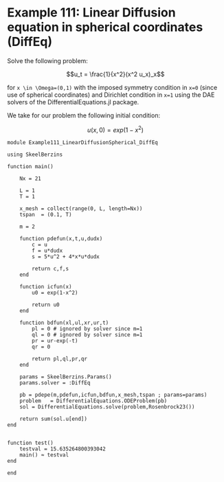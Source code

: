 # Example 111: Linear Diffusion equation in spherical coordinates (DiffEq)

Solve the following problem:
```math
u_t = \frac{1}{x^2}(x^2 u_x)_x
```
for ``x \in \Omega=(0,1)`` with the imposed symmetry condition in ``x=0`` (since use of spherical coordinates)
and Dirichlet condition in ``x=1`` using the DAE solvers of the DifferentialEquations.jl package.

We take for our problem the following initial condition:
```math
u(x,0) = exp(1-x^2)
```

```
module Example111_LinearDiffusionSpherical_DiffEq

using SkeelBerzins

function main()

    Nx = 21
    
    L = 1
    T = 1
    
    x_mesh = collect(range(0, L, length=Nx))
    tspan  = (0.1, T)
    
    m = 2

    function pdefun(x,t,u,dudx)
        c = u
        f = u*dudx
        s = 5*u^2 + 4*x*u*dudx
        
        return c,f,s
    end

    function icfun(x)
        u0 = exp(1-x^2)
        
        return u0
    end

    function bdfun(xl,ul,xr,ur,t)
        pl = 0 # ignored by solver since m=1
        ql = 0 # ignored by solver since m=1
        pr = ur-exp(-t)
        qr = 0
    
        return pl,ql,pr,qr
    end

    params = SkeelBerzins.Params()
    params.solver = :DiffEq

    pb = pdepe(m,pdefun,icfun,bdfun,x_mesh,tspan ; params=params)
    problem   = DifferentialEquations.ODEProblem(pb)
    sol = DifferentialEquations.solve(problem,Rosenbrock23())

    return sum(sol.u[end])
end


function test()
    testval = 15.635264800393042
    main() ≈ testval
end

end
```
